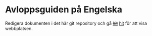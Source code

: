 # Avloppsguiden på Engelska

Redigera dokumenten i det här git repository och gå
<s>[hit](http://tlevine.github.com/avloppsguiden-husagare-english)</s>
[hit](http://sewerguide.thomaslevine.com)
för att visa webbplatsen.
